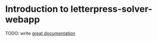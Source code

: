 # Introduction to letterpress-solver-webapp

TODO: write [great documentation](http://jacobian.org/writing/great-documentation/what-to-write/)
